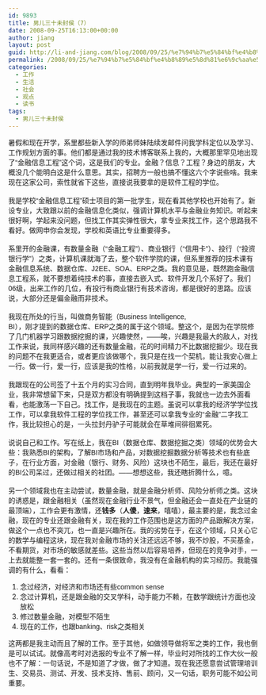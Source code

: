 ```yaml
---
id: 9893
title: 男儿三十未封侯（7）
date: 2008-09-25T16:13:00+00:00
author: jiang
layout: post
guid: http://li-and-jiang.com/blog/2008/09/25/%e7%94%b7%e5%84%bf%e4%b8%89%e5%8d%81%e6%9c%aa%e5%b0%81%e4%be%af%ef%bc%887%ef%bc%89/
permalink: /2008/09/25/%e7%94%b7%e5%84%bf%e4%b8%89%e5%8d%81%e6%9c%aa%e5%b0%81%e4%be%af%ef%bc%887%ef%bc%89/
categories:
  - 工作
  - 生活
  - 社会
  - 观点
  - 读书
tags:
  - 男儿三十未封侯
---
```

<div>
  <font face="Arial">暑假和现在开学，系里都些新入学的师弟师妹陆续发邮件问我学科定位以及学习、工作规划方面的事。他们都是通过我的技术博客联系上我的，大概那里罕见地出现了“金融信息工程”这个词，这是我们的专业。金融？信息？工程？身边的朋友，大概没几个能明白这是什么意思。其实，招聘方一般也搞不懂这六个字说些啥。我来现在这家公司，索性就省下这些，直接说我要拿的是软件工程的学位。</font>
</div>

<div>
   
</div>

<div>
  <font face="Arial">我是学校“金融信息工程”硕士项目的第一批学生，现在看其他学校也开始有了。新设专业，大致跟以前的金融信息化类似，强调计算机水平与金融业务知识。听起来很好啊，学起来没问题，但找工作其实弹性很大，拿专业来找工作，这个思路我不看好。做网申你会发现，学校和英语比专业重要得多。</font>
</div>

<div>
   
</div>

<div>
  <font face="Arial">系里开的金融课，有数量金融（“金融工程”）、商业银行（“信用卡”）、投行（“投资银行学”）之类，计算机课就海了去，整个软件学院的课，但系里推荐的技术课有金融信息系统、数据仓库、J2EE、SOA、ERP之类。我的意见是，既然跑金融信息工程系，就不要想着纯技术的事，直接去嵌入式、软件开发几个系好了。我们06级，出来工作的几位，有投行有商业银行有技术咨询，都是很好的思路。应该说，大部分还是偏金融而非技术。</font>
</div>

<div>
   
</div>

<div>
  <font face="Arial">我现在所处的行当，叫做商务智能（Business Intelligence,<br /> BI），刚才提到的数据仓库、ERP之类的属于这个领域。整这个，是因为在学院修了几门机器学习跟数据挖掘的课，兴趣使然，——唉，兴趣是我最大的敌人，对找工作来说，我同样感兴趣的还有数量金融，花的时间精力不比数据挖掘少。现在我的问题不在我更适合，或者更应该做哪个，我只是在找一个契机，能让我安心做上一行。做一行，爱一行，应该是我的性格，以前我就是学一行，爱一行过来的。</font>
</div>

<div>
   
</div>

<div>
  <font face="Arial">我跟现在的公司签了十五个月的实习合同，直到明年我毕业。典型的一家美国企业，我非常想留下来，只是双方都没有明确提到这档子事，我就也一边去外面看看，也能激荡一下自己。找工作，是我现在的主题。虽说可以拿我的经济学学位找工作，可以拿我软件工程的学位找工作，甚至还可以拿我专业的“金融”二字找工作，我比较担心的是，一头拉封丹驴子可能就会在草堆间徘徊累死。</font>
</div>

<div>
   
</div>

<div>
  <font face="Arial">说说自己和工作。写在纸上，我在BI（数据仓库、数据挖掘之类）领域的优势会大些：我熟悉BI的架构，了解BI市场和产品，对数据挖掘数据分析等技术也有些底子，在行业方面，对金融（银行、财务、风险）这块也不陌生，最后，我还在最好的BI公司呆过，还做过相关的社团。——想想这些，我还瞎折腾什么，噫。</font>
</div>

<div>
   
</div>

<div>
  <font face="Arial">另一个领域我也在主动尝试，数量金融，就是金融分析师、风险分析师之类。这块的诱惑是，跟金融相关（虽然现在金融行业不景气，但金融还会一直处在产业链的最顶端），工作会更有激情，还<strong>钱多</strong>（<strong>人傻</strong>，<strong>速来</strong>，嘻嘻），最主要的是，我念过金融，现在的专业还跟金融有关，现在我的工作范围也是这方面的产品跟解决方案，做这个一点也不突兀，也一直是兴趣所在。我的劣势在于，在这个领域，只关心它的数学与编程这块，现在我对金融市场的关注还远远不够，我不炒股，不买基金，不看期货，对市场的敏感就差些。这些当然以后容易培养，但现在的竞争对手，一上去就能整一套一套的。还有一条很致命，我没有在金融机构的实习经历。我能强调的有什么，看看：</font>
</div>

  1. <font face="Arial">念过经济，对经济和市场还有些common sense</font> 
  2. <font face="Arial">念过计算机，还是跟金融的交叉学科，动手能力不赖，在数学跟统计方面也没放松</font> 
  3. <font face="Arial">修过数量金融，对模型不陌生</font> 
  4. <font face="Arial">现在的工作，也跟banking、risk之类相关</font>

<div>
  <font face="Arial">这两都是我主动而且了解的工作。至于其他，如做领导做将军之类的工作，我也倒是可以试试。就像高考时对选报的专业不了解一样，毕业时对所找的工作大伙一般也不了解：一句话说，不是知道了才做，做了才知道。现在我还愿意尝试管理培训生、交易员、测试、开发、技术支持、售前、顾问，又一句话，职务可能不如公司重要。</font>
</div>